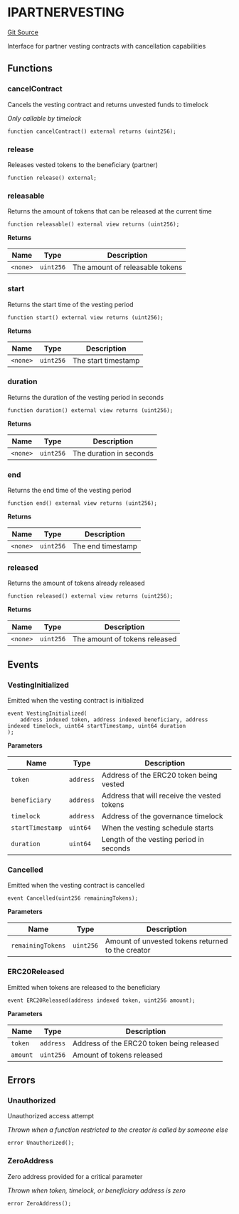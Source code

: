 # IPARTNERVESTING
[Git Source](https://github.com/nebula-labs-xyz/lendefi-protocol/blob/aaed57cb7ee1c677c0c943d32a39d9411c489fc9/contracts/interfaces/IPartnerVesting.sol)

Interface for partner vesting contracts with cancellation capabilities


## Functions
### cancelContract

Cancels the vesting contract and returns unvested funds to timelock

*Only callable by timelock*


```solidity
function cancelContract() external returns (uint256);
```

### release

Releases vested tokens to the beneficiary (partner)


```solidity
function release() external;
```

### releasable

Returns the amount of tokens that can be released at the current time


```solidity
function releasable() external view returns (uint256);
```
**Returns**

|Name|Type|Description|
|----|----|-----------|
|`<none>`|`uint256`|The amount of releasable tokens|


### start

Returns the start time of the vesting period


```solidity
function start() external view returns (uint256);
```
**Returns**

|Name|Type|Description|
|----|----|-----------|
|`<none>`|`uint256`|The start timestamp|


### duration

Returns the duration of the vesting period in seconds


```solidity
function duration() external view returns (uint256);
```
**Returns**

|Name|Type|Description|
|----|----|-----------|
|`<none>`|`uint256`|The duration in seconds|


### end

Returns the end time of the vesting period


```solidity
function end() external view returns (uint256);
```
**Returns**

|Name|Type|Description|
|----|----|-----------|
|`<none>`|`uint256`|The end timestamp|


### released

Returns the amount of tokens already released


```solidity
function released() external view returns (uint256);
```
**Returns**

|Name|Type|Description|
|----|----|-----------|
|`<none>`|`uint256`|The amount of tokens released|


## Events
### VestingInitialized
Emitted when the vesting contract is initialized


```solidity
event VestingInitialized(
    address indexed token, address indexed beneficiary, address indexed timelock, uint64 startTimestamp, uint64 duration
);
```

**Parameters**

|Name|Type|Description|
|----|----|-----------|
|`token`|`address`|Address of the ERC20 token being vested|
|`beneficiary`|`address`|Address that will receive the vested tokens|
|`timelock`|`address`|Address of the governance timelock|
|`startTimestamp`|`uint64`|When the vesting schedule starts|
|`duration`|`uint64`|Length of the vesting period in seconds|

### Cancelled
Emitted when the vesting contract is cancelled


```solidity
event Cancelled(uint256 remainingTokens);
```

**Parameters**

|Name|Type|Description|
|----|----|-----------|
|`remainingTokens`|`uint256`|Amount of unvested tokens returned to the creator|

### ERC20Released
Emitted when tokens are released to the beneficiary


```solidity
event ERC20Released(address indexed token, uint256 amount);
```

**Parameters**

|Name|Type|Description|
|----|----|-----------|
|`token`|`address`|Address of the ERC20 token being released|
|`amount`|`uint256`|Amount of tokens released|

## Errors
### Unauthorized
Unauthorized access attempt

*Thrown when a function restricted to the creator is called by someone else*


```solidity
error Unauthorized();
```

### ZeroAddress
Zero address provided for a critical parameter

*Thrown when token, timelock, or beneficiary address is zero*


```solidity
error ZeroAddress();
```

